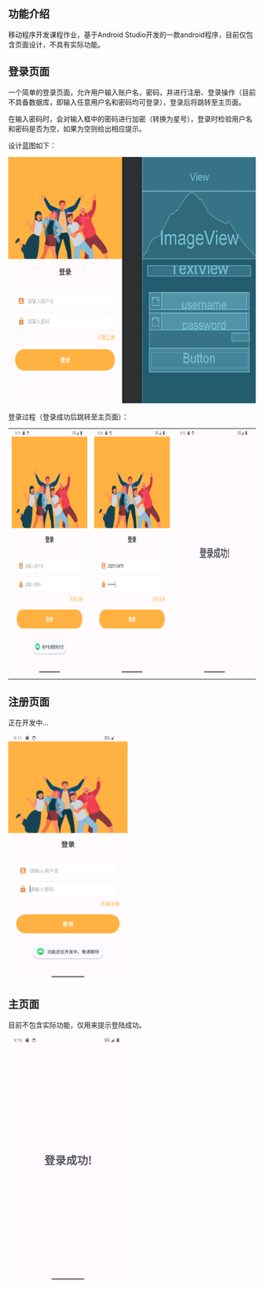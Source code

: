## 功能介绍

移动程序开发课程作业，基于Android Studio开发的一款android程序，目前仅包含页面设计，不具有实际功能。

## 登录页面

一个简单的登录页面，允许用户输入账户名，密码，并进行注册、登录操作（目前不具备数据库，即输入任意用户名和密码均可登录），登录后将跳转至主页面。

在输入密码时，会对输入框中的密码进行加密（转换为星号），登录时检验用户名和密码是否为空，如果为空则给出相应提示。

设计蓝图如下：

<img src="effect_picture/Design.png" alt="Example Image 1" height="500"/>

登录过程（登录成功后跳转至主页面）：

<table>
  <tr>
    <td><img src="effect_picture/Login_Failed.png" alt="Example Image 11" height="500"/></td>
    <td><img src="effect_picture/Login_Page.png" alt="Example Image 12" height="500"/></td>
    <td><img src="effect_picture/Login_Success.png" alt="Example Image 13" height="500"/></td>
  </tr>
</table>

## 注册页面

正在开发中...

<img src="effect_picture/Register.png" alt="Example Image 21" height="500"/>

## 主页面

目前不包含实际功能，仅用来提示登陆成功。

<img src="effect_picture/Login_Success.png" alt="Example Image 31" height="500"/>
